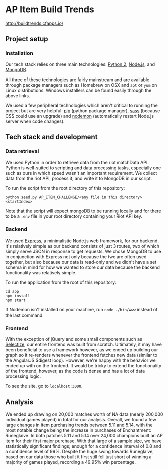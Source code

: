 # AP Item Build Trends

http://buildtrends.cfapps.io/

## Project setup

### Installation

Our tech stack relies on three main technologies: [Python 2](https://www.python.org/), [Node.js](https://nodejs.org/), and [MongoDB](https://www.mongodb.org/).

All three of these technologies are fairly mainstream and are available through package managers such as Homebrew on OSX and `apt` or `yum` on Linux distributions. Windows installers can be found easily through the above links.

We used a few peripheral technologies which aren't critical to running the project but are very helpful: [pip](https://pip.pypa.io/en/stable/#) (python package manager), [sass](http://sass-lang.com/) (because CSS could use an upgrade) and [nodemon](http://nodemon.io/) (automatically restart Node.js server when code changes). 

## Tech stack and development

### Data retrieval

We used Python in order to retrieve data from the riot matchData API. Python is well-suited to scripting and data processing tasks, especially one such as ours in which speed wasn't an important requirement. We collect data from the riot API, process it, and write it to MongoDB in our script.

To run the script from the root directory of this repository:

```
python seed.py AP_ITEM_CHALLENGE/<any file in this directory> <startIndex>
```

Note that the script will expect mongoDB to be running locally and for there to be a `.env` file in your root directory containing your Riot API key.  

### Backend

We used [Express](http://expressjs.com/), a minimalistic Node.js web framework, for our backend. It's relatively simple as our backend consists of just 3 routes, two of which simply serve JSON in response to get requests. We chose MongoDB to use in conjunction with Express not only because the two are often used together, but also because our data is read-only and we didn't have a set schema in mind for how we wanted to store our data because the backend functionality was relatively simple.

To run the application from the root of this repository:

```
cd app
npm install
npm start
```
If Nodemon isn't installed on your machine, run `node ./bin/www` instead of the last command.

### Frontend

With the exception of jQuery and some small components such as [Selectize](http://brianreavis.github.io/selectize.js/), our entire frontend was built from scratch. Ultimately, it may have been beneficial to use a framework however, as we ended up building our graph so it re-renders whenever the frontend fetches new data (similar to the AngularJS $digest loop). However, we're happy with the behavior we ended up with on the frontend. It would be tricky to extend the functionality of the frontend, however, as the code is dense and has a lot of data processing logic.

To see the site, go to `localhost:3000`.

## Analysis

We ended up drawing on 20,000 matches worth of NA data (nearly 200,000 individual games played) in total for our analysis. Overall, we found a few large changes in item purchasing trends between 5.11 and 5.14, with the most notable change being the increase in purchases of Enchantment: Runeglaive. In both patches 5.11 and 5.14 over 24,000 champions built an AP item for their first major purchase. With that large of a sample size, we have statistically significant findings; enough for a confidence interval of 0.8 and a confidence level of 99%. Despite the huge swing towards Runeglaive, based on our data those who built it first still fell just short of winning a majority of games played, recording a 49.95% win percentage.








